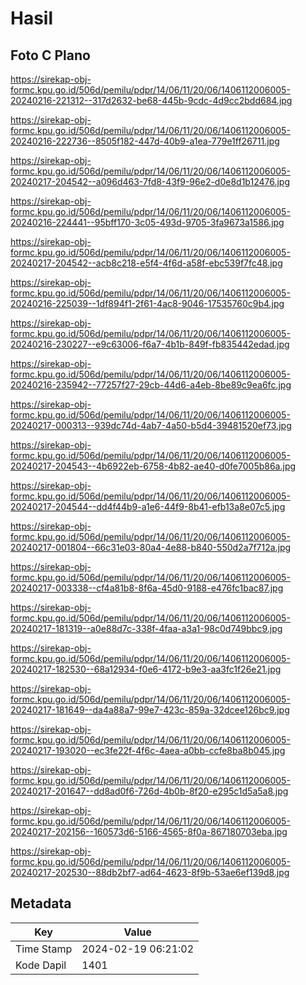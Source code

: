 # Hasil

## Foto C Plano

https://sirekap-obj-formc.kpu.go.id/506d/pemilu/pdpr/14/06/11/20/06/1406112006005-20240216-221312--317d2632-be68-445b-9cdc-4d9cc2bdd684.jpg

https://sirekap-obj-formc.kpu.go.id/506d/pemilu/pdpr/14/06/11/20/06/1406112006005-20240216-222736--8505f182-447d-40b9-a1ea-779e1ff26711.jpg

https://sirekap-obj-formc.kpu.go.id/506d/pemilu/pdpr/14/06/11/20/06/1406112006005-20240217-204542--a096d463-7fd8-43f9-96e2-d0e8d1b12476.jpg

https://sirekap-obj-formc.kpu.go.id/506d/pemilu/pdpr/14/06/11/20/06/1406112006005-20240216-224441--95bff170-3c05-493d-9705-3fa9673a1586.jpg

https://sirekap-obj-formc.kpu.go.id/506d/pemilu/pdpr/14/06/11/20/06/1406112006005-20240217-204542--acb8c218-e5f4-4f6d-a58f-ebc539f7fc48.jpg

https://sirekap-obj-formc.kpu.go.id/506d/pemilu/pdpr/14/06/11/20/06/1406112006005-20240216-225039--1df894f1-2f61-4ac8-9046-17535760c9b4.jpg

https://sirekap-obj-formc.kpu.go.id/506d/pemilu/pdpr/14/06/11/20/06/1406112006005-20240216-230227--e9c63006-f6a7-4b1b-849f-fb835442edad.jpg

https://sirekap-obj-formc.kpu.go.id/506d/pemilu/pdpr/14/06/11/20/06/1406112006005-20240216-235942--77257f27-29cb-44d6-a4eb-8be89c9ea6fc.jpg

https://sirekap-obj-formc.kpu.go.id/506d/pemilu/pdpr/14/06/11/20/06/1406112006005-20240217-000313--939dc74d-4ab7-4a50-b5d4-39481520ef73.jpg

https://sirekap-obj-formc.kpu.go.id/506d/pemilu/pdpr/14/06/11/20/06/1406112006005-20240217-204543--4b6922eb-6758-4b82-ae40-d0fe7005b86a.jpg

https://sirekap-obj-formc.kpu.go.id/506d/pemilu/pdpr/14/06/11/20/06/1406112006005-20240217-204544--dd4f44b9-a1e6-44f9-8b41-efb13a8e07c5.jpg

https://sirekap-obj-formc.kpu.go.id/506d/pemilu/pdpr/14/06/11/20/06/1406112006005-20240217-001804--66c31e03-80a4-4e88-b840-550d2a7f712a.jpg

https://sirekap-obj-formc.kpu.go.id/506d/pemilu/pdpr/14/06/11/20/06/1406112006005-20240217-003338--cf4a81b8-8f6a-45d0-9188-e476fc1bac87.jpg

https://sirekap-obj-formc.kpu.go.id/506d/pemilu/pdpr/14/06/11/20/06/1406112006005-20240217-181319--a0e88d7c-338f-4faa-a3a1-98c0d749bbc9.jpg

https://sirekap-obj-formc.kpu.go.id/506d/pemilu/pdpr/14/06/11/20/06/1406112006005-20240217-182530--68a12934-f0e6-4172-b9e3-aa3fc1f26e21.jpg

https://sirekap-obj-formc.kpu.go.id/506d/pemilu/pdpr/14/06/11/20/06/1406112006005-20240217-181649--da4a88a7-99e7-423c-859a-32dcee126bc9.jpg

https://sirekap-obj-formc.kpu.go.id/506d/pemilu/pdpr/14/06/11/20/06/1406112006005-20240217-193020--ec3fe22f-4f6c-4aea-a0bb-ccfe8ba8b045.jpg

https://sirekap-obj-formc.kpu.go.id/506d/pemilu/pdpr/14/06/11/20/06/1406112006005-20240217-201647--dd8ad0f6-726d-4b0b-8f20-e295c1d5a5a8.jpg

https://sirekap-obj-formc.kpu.go.id/506d/pemilu/pdpr/14/06/11/20/06/1406112006005-20240217-202156--160573d6-5166-4565-8f0a-867180703eba.jpg

https://sirekap-obj-formc.kpu.go.id/506d/pemilu/pdpr/14/06/11/20/06/1406112006005-20240217-202530--88db2bf7-ad64-4623-8f9b-53ae6ef139d8.jpg


## Metadata

| Key        | Value               |
| ---------- | ------------------- |
| Time Stamp | 2024-02-19 06:21:02 |
| Kode Dapil | 1401                |



